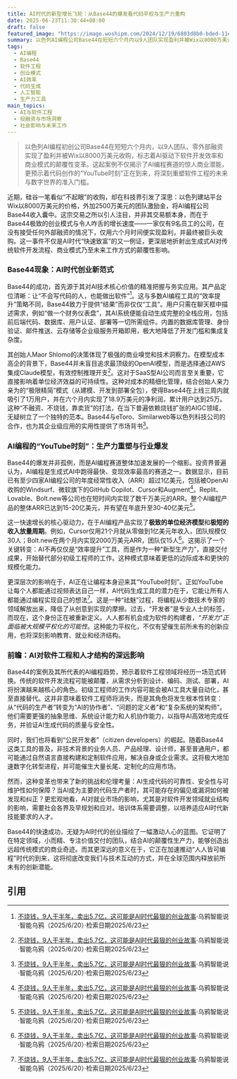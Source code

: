 ```yaml
---
title: AI时代的新型增长飞轮：从Base44的爆发看代码平权与生产力重构
date: 2025-06-23T11:30:44+08:00
draft: false
featured_image: "https://image.woshipm.com/2024/12/19/6803d8b0-bded-11ef-a811-00163e1bca14.png"
summary: 以色列AI编程公司Base44在短短六个月内以9人团队实现盈利并被Wix以8000万美元收购，展现了AI时代极高的创业效率和商业价值。该公司通过“一句话生成全栈应用”的技术，降低了编程门槛，并在成本控制和市场推广上采取了极致精简的策略。这一案例及AI编程赛道的整体爆发，预示着软件开发正迎来“YouTube时刻”，AI作为新型生产力将深刻改变软件工程模式和未来工作形态。
tags: 
  - AI编程
  - Base44
  - 软件工程
  - 创业模式
  - AI效率
  - 代码生成
  - 人工智能
  - 生产力工具
main_topics: 
  - AI与软件工程
  - 投融资与市场洞察
  - 社会影响与未来工作
---
```


>以色列AI编程初创公司Base44在短短六个月内，以9人团队、零外部融资实现了盈利并被Wix以8000万美元收购，标志着AI驱动下软件开发效率和商业模式的颠覆性变革。这起案例不仅揭示了AI编程赛道的惊人商业潜能，更预示着代码创作的“YouTube时刻”正在到来，将深刻重塑软件工程的未来与数字世界的准入门槛。

近期，硅谷一笔看似“不起眼”的收购，却在科技界引发了深思：以色列建站平台Wix以8000万美元的价格，外加2500万美元的团队激励金，将AI编程公司Base44收入囊中。这宗交易之所以引人注目，并非其交易额本身，而在于Base44极致的创业模式与令人咋舌的增长速度——一家仅有9名员工的公司，在没有接受任何外部融资的情况下，仅用六个月时间便实现盈利，并最终被巨头收购。这一事件不仅是AI时代“快速致富”的又一例证，更深层地折射出生成式AI对传统软件开发流程、商业模式乃至未来工作方式的颠覆性影响。

### Base44现象：AI时代创业新范式

Base44的成功，首先源于其对AI技术核心价值的精准把握与务实应用。其产品定位清晰：让“不会写代码的人，也能做出软件”[^1]。这与多数AI编程工具的“效率提升”策略不同，Base44致力于提供“结果”而非仅仅“工具”。用户只需在聊天框中描述需求，例如“做一个财务仪表盘”，其AI系统便能自动生成完整的全栈应用，包括前后端代码、数据库、用户认证、部署等一切所需组件。内置的数据库管理、身份验证、邮件推送、云存储等企业级服务开箱即用，极大地降低了开发门槛和集成复杂度。

其创始人Maor Shlomo的决策体现了极强的商业嗅觉和技术洞察力。在模型成本高企的背景下，Base44并未盲目追求最顶级的OpenAI模型，而是选择通过AWS集成Claude模型，有效控制推理开支[^1]。这对于SaaS型AI公司而言至关重要，它直接影响着单位经济效益的可持续性。这种对成本的精细化管理，结合创始人亲力亲为的“极限精简”模式（从建模、开发到部署全包），使得Base44在上线三周内就吸引了1万用户，并在六个月内实现了18.9万美元的净利润，累计用户达到25万。这种“不融资、不烧钱，靠卖货”的打法，在当下普遍依赖烧钱扩张的AIGC领域，无疑树立了一个独特的范本。Base44与eToro、Similarweb等以色列科技公司的合作，也为其企业级应用的实用性提供了市场背书[^1]。

### AI编程的“YouTube时刻”：生产力重塑与行业爆发

Base44的爆发并非孤例，而是AI编程赛道整体加速发展的一个缩影。投资界普遍认为，AI编程是生成式AI中跑得最快、变现效率最高的赛道之一。数据显示，目前已有至少四家AI编程公司的年度经常性收入（ARR）超过1亿美元，包括被OpenAI收购的Windsurf、微软旗下的GitHub Copilot、Cursor和Augment[^1]。Replit、Lovable、Bolt.new等公司也在短时间内实现了数千万美元的ARR。整个AI编程产品的整体ARR已达到15-20亿美元，并有望在年底升至30-40亿美元[^1]。

这一快速增长的核心驱动力，在于AI编程产品实现了**极致的单位经济模型**和**极短的收入放量周期**。例如，Cursor仅用21个月就从零做到1亿美元年收入，团队规模仅30人；Bolt.new在两个月内实现2000万美元ARR，团队仅15人[^1]。这揭示了一个关键转变：AI不再仅仅是“效率提升”工具，而是作为一种“新型生产力”，直接交付成果，开始替代部分初级工程师的工作。这种模式意味着更低的边际成本和更快的规模化能力。

更深层次的影响在于，AI正在让编程本身迎来其“YouTube时刻”。正如YouTube让每个人都能通过视频表达自己一样，AI代码生成工具的潜力在于，它能让所有人都能通过编程实现自己的想法[^1]。这是一种“祛魅”过程，将编程从少数技术专家的领域解放出来，降低了从创意到实现的摩擦。过去，“开发者”是专业人士的标签，而现在，这个身份正在被重新定义。人人都有机会成为软件的构建者，_“开发力”正面临被大规模平权化的可能性_。这种能力平权化，不仅有望催生前所未有的创新应用，也将深刻影响教育、就业和经济结构。

### 前瞻：AI对软件工程和人才结构的深远影响

Base44的案例及其所代表的AI编程趋势，预示着软件工程领域将经历一场范式转换。传统的软件开发流程可能被颠覆，从需求分析到设计、编码、测试、部署，AI将扮演越来越核心的角色。初级工程师的工作内容可能会被AI工具大量自动化，甚至直接替代。这并非意味着软件工程师将消失，而是其角色将发生根本性转变：从“代码的生产者”转变为“AI的协作者”、“问题的定义者”和“复杂系统的架构师”。他们需要更强的抽象思维、系统设计能力和人机协作能力，以指导AI高效地完成任务，并验证AI生成代码的质量与安全性。

同时，我们也将看到“公民开发者”（citizen developers）的崛起。随着Base44这类工具的普及，非技术背景的业务人员、产品经理、设计师，甚至普通用户，都可能通过自然语言直接构建和定制软件应用，解决自身或企业需求。这将极大地加速数字化转型进程，并可能催生大量长尾、定制化的应用市场。

然而，这种变革也带来了新的挑战和伦理考量：AI生成代码的可靠性、安全性与可维护性如何保障？当AI成为主要的代码生产者时，其可能存在的偏见或漏洞如何被发现和纠正？更宏观地看，AI对就业市场的影响，尤其是对软件开发领域就业结构的影响，需要社会各界及早规划和应对。培训体系需要调整，以培养适应AI时代新技能要求的人才。

Base44的快速成功，无疑为AI时代的创业描绘了一幅激动人心的蓝图。它证明了在特定领域，小而精、专注价值交付的团队，结合AI的颠覆性生产力，能够创造出远超传统模式的商业奇迹。而其更深远的意义在于，它正在加速推动“人人皆可编程”时代的到来，这将彻底改变我们与技术互动的方式，并在全球范围内释放前所未有的创新潜能。

## 引用

[^1]: [不烧钱，9人干半年，卖出5.7亿，这可能是AI时代最狠的创业故事](https://mp.weixin.qq.com/s/lLzdbiwI2z2sCsXycyeLLA)·乌鸦智能说·智能乌鸦（2025/6/20）·检索日期2025/6/23
[^2]: [不融资、不烧钱，9人干半年，卖出5.7亿！这可能是AI时代最狠的创业故事](https://www.cmoney.tw/forum/article/172023382)·CMoney 理财宝（2025/6/20）·检索日期2025/6/23
[^3]: [不烧钱，9人干半年，卖出5.7亿，这可能是AI时代最狠的创业故事](http://www.36kr.com/p/3347772493454216)·36氪（2025/6/20）·检索日期2025/6/23
